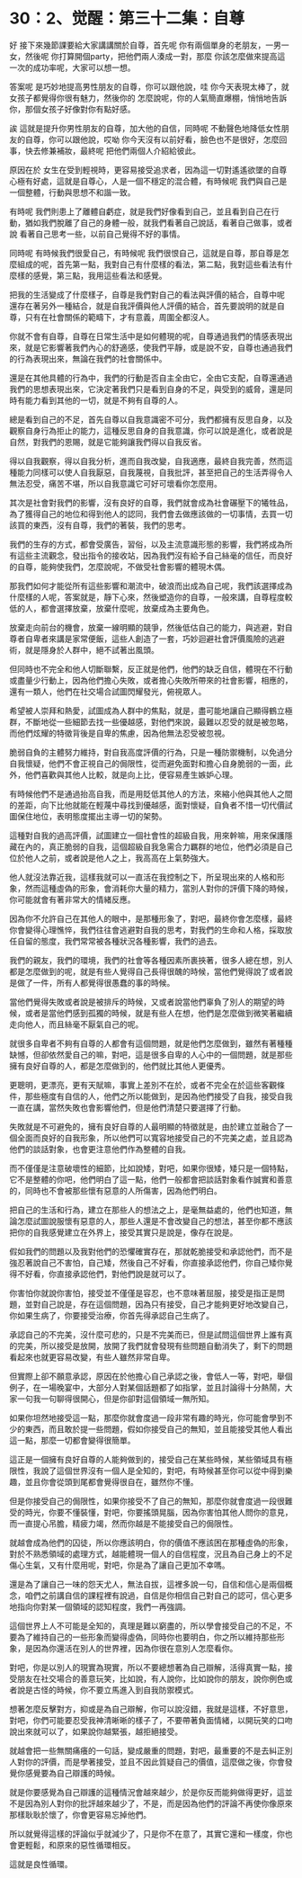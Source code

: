 # 30：2、觉醒：第三十二集：自尊

好 接下來幾節課要給大家講講關於自尊，首先呢 你有兩個單身的老朋友，一男一女，然後呢 你打算開個party，把他們兩人湊成一對，那麼 你該怎麼做來提高這一次的成功率呢，大家可以想一想。

答案呢 是巧妙地提高男性朋友的自尊，你可以跟他說，哇 你今天表現太棒了，就女孩子都覺得你很有魅力，然後你的 怎麼說呢，你的人氣簡直爆棚，悄悄地告訴你，那個女孩子好像對你有點好感。

誒 這就是提升你男性朋友的自尊，加大他的自信，同時呢 不動聲色地降低女性朋友的自尊，你可以跟他說，哎呦 你今天沒有以前好看，臉色也不是很好，怎麼回事，快去修兼補妝，最終呢 把他們兩個人介紹給彼此。

原因在於 女生在受到輕視時，更容易接受追求者，因為這一切對遙遙欲墜的自尊心極有好處，這就是自尊心，人是一個不穩定的混合體，有時候呢 我們與自己是一個整體，行動與思想不和諧一致。

有時呢 我們則患上了離體自虧症，就是我們好像看到自己，並且看到自己在行動，猶如我們脫離了自己的身體一般，就我們看著自己說話，看著自己做事，或者說 看著自己思考一些，以前自己覺得不好的事情。

同時呢 有時候我們很愛自己，有時候呢 我們很恨自己，這就是自尊，那自尊是怎麼組成的呢，首先第一點，我對自己有什麼樣的看法，第二點，我對這些看法有什麼樣的感覺，第三點，我用這些看法和感覺。

把我的生活變成了什麼樣子，自尊是我們對自己的看法與評價的結合，自尊中呢 還存在著另外一種結合，就是自我評價與他人評價的結合，首先要說明的就是自尊，只有在社會關係的範疇下，才有意義，周圍全都沒人。

你就不會有自尊，自尊在日常生活中是如何體現的呢，自尊通過我們的情感表現出來，就是它影響著我們內心的舒適感，使我們平靜，或是說不安，自尊也通過我們的行為表現出來，無論在我們的社會關係中。

還是在其他具體的行為中，我們的行動是否自主全由它，全由它支配，自尊還通過我們的思想表現出來，它決定著我們只是看到自身的不足，與受到的威脅，還是同時有能力看到其他的一切，就是不夠有自尊的人。

總是看到自己的不足，首先自尊以自我意識密不可分，我們都擁有反思自身，以及觀察自身行為拒止的能力，這種反思自身的自我意識，你可以說是進化，或者說是自然，對我們的恩賜，就是它能夠讓我們得以自我反省。

得以自我觀察，得以自我分析，進而自我改變，自我適應，最終自我完善，然而這種能力同樣可以使人自我厭惡，自我蔑視，自我批評，甚至把自己的生活弄得令人無法忍受，痛苦不堪，所以自我意識它可好可壞看你怎麼用。

其次是社會對我們的影響，沒有良好的自尊，我們就會成為社會碾壓下的犧牲品，為了獲得自己的地位和得到他人的認同，我們會去做應該做的一切事情，去買一切該買的東西，沒有自尊，我們的著裝，我們的思考。

我們的生存的方式，都會受廣告，習俗，以及主流意識形態的影響，我們將成為所有這些主流觀念，發出指令的接收站，因為我們沒有給予自己絲毫的信任，而良好的自尊，能夠使我們，怎麼說呢，不做受社會影響的體現木偶。

那我們如何才能從所有這些影響和潮流中，破浪而出成為自己呢，我們該選擇成為什麼樣的人呢，答案就是，靜下心來，然後塑造你的自尊，一般來講，自尊程度較低的人，都會選擇放棄，放棄什麼呢，放棄成為主要角色。

放棄走向前台的機會，放棄一線明顯的競爭，然後低估自己的能力，與逃避，對自尊者自卑者來講是家常便飯，這些人創造了一套，巧妙迴避社會評價風險的逃避術，就是隱身於人群中，絕不試著出風頭。

但同時也不完全和他人切斷聯繫，反正就是他們，他們的缺乏自信，體現在不行動或盡量少行動上，因為他們擔心失敗，或者擔心失敗所帶來的社會影響，相應的，還有一類人，他們在社交場合試圖閃耀發光，俯視眾人。

希望被人崇拜和熱愛，試圖成為人群中的焦點，就是，盡可能地讓自己顯得鶴立極群，不斷地從一些細節去找一些優越感，對他們來說，最難以忍受的就是被忽略，而他們炫耀的特徵背後是自卑的焦慮，因為他無法忍受被忽視。

脆弱自負的主體努力維持，對自我高度評價的行為，只是一種防禦機制，以免過分自我懷疑，他們不會正視自己的侷限性，從而避免面對和擔心自身脆弱的一面，此外，他們喜歡與其他人比較，就是向上比，便容易產生嫉妒心理。

有時候他們不是通過抬高自我，而是用貶低其他人的方法，來縮小他與其他人之間的差距，向下比他就能在輕蔑中尋找到優越感，面對懷疑，自負者不惜一切代價試圖保住地位，表明態度擺出主導一切的架勢。

這種對自我的過高評價，試圖建立一個社會性的超級自我，用來幹嘛，用來保護隱藏在內的，真正脆弱的自我，這個超級自我急需合力羈群的地位，他們必須是自己位於他人之前，或者說是他人之上，我高高在上氣勢強大。

他人就沒法靠近我，這樣我就可以一直活在我控制之下，所呈現出來的人格和形象，然而這種虛偽的形象，會消耗你大量的精力，當別人對你的評價下降的時候，你可能就會有著非常大的情緒反應。

因為你不允許自己在其他人的眼中，是那種形象了，對吧，最終你會怎麼樣，最終你會變得心理憔悴，我們往往會逃避對自我的思考，對我們的生命和人格，採取放任自留的態度，我們常常被各種狀況各種影響，我們的過去。

我們的親友，我們的環境，我們的社會等各種因素所裹挾著，很多人總在想，別人都是怎麼做到的呢，就是有些人覺得自己長得很醜的時候，當他們覺得說了或者說是做了一件，所有人都覺得很愚蠢的事的時候。

當他們覺得失敗或者說是被排斥的時候，又或者說當他們辜負了別人的期望的時候，或者是當他們感到孤獨的時候，就是有些人在想，他們是怎麼做到微笑著繼續走向他人，而且絲毫不厭氣自己的呢。

就很多自卑者不夠有自尊的人都會有這個問題，就是他們怎麼做到，雖然有著種種缺憾，但卻依然愛自己的嘛，對吧，這是很多自卑的人心中的一個問題，就是那些擁有良好自尊的人，都是怎麼做到的，他們就比其他人更優秀。

更聰明，更漂亮，更有天賦嘛，事實上差別不在於，或者不完全在於這些客觀條件，那些極度有自信的人，他們之所以能做到，是因為他們接受了自我，接受自我一直在講，當然失敗也會影響他們，但是他們清楚只要選擇了行動。

失敗就是不可避免的，擁有良好自尊的人最明顯的特徵就是，由於建立並融合了一個全面而良好的自我形象，所以他們可以寬容地接受自己的不完美之處，並且認為他們的談話對象，也會更注意他們作為整體的自我。

而不僅僅是注意破壞性的細節，比如說矮，對吧，如果你很矮，矮只是一個特點，它不是整體的你吧，他們明白了這一點，他們一般都會把談話對象看作誠實和善意的，同時也不會被那些懷有惡意的人所傷害，因為他們明白。

把自己的生活和行為，建立在那些人的想法之上，是毫無益處的，他們也知道，無論怎麼試圖說服懷有惡意的人，那些人還是不會改變自己的想法，甚至你都不應該把你的自我感覺建立在外界上，接受其實只是說是，像存在說是。

假如我們的問題以及我對他們的恐懼確實存在，那就乾脆接受和承認他們，而不是強忍著說自己不害怕，自己矮，然後自己不好看，你直接承認他們，你自己矮你覺得不好看，你直接承認他們，對他們說是就可以了。

你害怕你就說你害怕，接受並不僅僅是容忍，也不意味著屈服，接受是指正是問題，並對自己說是，存在這個問題，因為只有接受，自己才能夠更好地改變自己，你如果生病了，你要接受治療，你首先得承認自己生病了。

承認自己的不完美，沒什麼可悲的，只是不完美而已，但是試問這個世界上誰有真的完美，所以接受是放開，放開了我們就會發現有些問題自動消失了，剩下的問題看起來也就更容易改變，有些人雖然非常自卑。

但實際上卻不願意承認，原因在於他擔心自己承認之後，會低人一等，對吧，舉個例子，在一場晚宴中，大部分人對某個話題都了如指掌，並且討論得十分熱鬧，大家一句我一句聊得很開心，但是你卻對這個領域一無所知。

如果你坦然地接受這一點，那麼你就會度過一段非常有趣的時光，你可能會學到不少的東西，而且敢於提一些問題，假如你接受自己的無知，並且能接受其他人看出這一點，那麼一切都會變得很簡單。

這正是一個擁有良好自尊的人能夠做到的，接受自己在某些時候，某些領域具有極限性，我說了這個世界沒有一個人是全知的，對吧，有時候甚至你可以從中得到樂趣，並且你會從頭到尾都會覺得很自在，雖然你不懂。

但是你接受自己的侷限性，如果你接受不了自己的無知，那麼你就會度過一段很難受的時光，你要不懂裝懂，對吧，你要搖頭晃腦，因為你害怕其他人問你的意見，而一直提心吊膽，精疲力竭，然而你越是不能接受自己的侷限性。

就越會成為他們的囚徒，所以你應該明白，你的價值不應該困在那種虛偽的形象，對於不熟悉領域的處理方式，越能體現一個人的自信程度，況且為自己身上的不足傷心生氣，又有什麼用呢，對吧，你是為了讓自己更加不幸嗎。

還是為了讓自己一味的怨天尤人，無法自拔，這裡多說一句，自信和信心是兩個概念，咱們之前講自信的課程裡有說過，自信是你相信自己對自己的認可，信心更多地指向你對某一個領域的認知程度，我們一再強調。

這個世界上人不可能是全知的，真理是難以窮盡的，所以學會接受自己的不足，不要為了維持自己的一些形象而變得虛偽，同時你也要明白，你之所以維持那些形象，是因為你還活在別人的世界裡，因為你很在意別人怎麼看你。

對吧，你是以別人的現實為現實，所以不要總想著為自己辯解，活得真實一點，接受朋友在社交場合的善意玩笑，比如說，有人說你，比如說你的朋友，說你例色或者說是古怪的時候，你不要立馬進入到自我防禦模式。

想著怎麼反擊對方，抑或是為自己辯解，你可以說沒錯，我就是這樣，不好意思，對吧，你們可能要忍受我神清晰晰的樣子了，不要帶著負面情緒，以開玩笑的口吻說出來就可以了，如果說你越緊張，越拒絕接受。

就越會把一些無關痛癢的一句話，變成嚴重的問題，對吧，最重要的不是去糾正別人對你的評價，而是學著接受，並且不因此質疑自己的價值，這麼做之後，你會發覺你感覺要為自己辯護的時候。

就是你要感覺為自己辯護的這種情況會越來越少，於是你反而能夠做得更好，這並不是因為別人對你的批評越來越少了，不是，而是因為他們的評論不再使你像原來那樣耿耿於懷了，你會更容易忘掉他們。

所以就覺得這樣的評論似乎就減少了，只是你不在意了，其實它還和一樣度，你也會更輕鬆，和原來的惡性循環相反。

這就是良性循環。